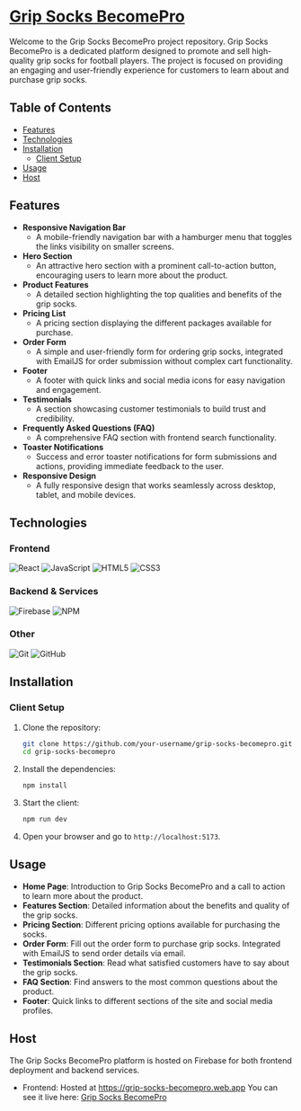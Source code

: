 # [Grip Socks BecomePro](https://grip-socks-becomepro.web.app)

Welcome to the Grip Socks BecomePro project repository. Grip Socks BecomePro is a dedicated platform designed to promote and sell high-quality grip socks for football players. The project is focused on providing an engaging and user-friendly experience for customers to learn about and purchase grip socks.

## Table of Contents

- [Features](#features)
- [Technologies](#technologies)
- [Installation](#installation)
  - [Client Setup](#client-setup)
- [Usage](#usage)
- [Host](#host)

## Features

- **Responsive Navigation Bar**
  - A mobile-friendly navigation bar with a hamburger menu that toggles the links visibility on smaller screens.
- **Hero Section**
  - An attractive hero section with a prominent call-to-action button, encouraging users to learn more about the product.
- **Product Features**
  - A detailed section highlighting the top qualities and benefits of the grip socks.
- **Pricing List**
  - A pricing section displaying the different packages available for purchase.
- **Order Form**
  - A simple and user-friendly form for ordering grip socks, integrated with EmailJS for order submission without complex cart functionality.
- **Footer**
  - A footer with quick links and social media icons for easy navigation and engagement.
- **Testimonials**
  - A section showcasing customer testimonials to build trust and credibility.
- **Frequently Asked Questions (FAQ)**
  - A comprehensive FAQ section with frontend search functionality.
- **Toaster Notifications**
  - Success and error toaster notifications for form submissions and actions, providing immediate feedback to the user.
- **Responsive Design**
  - A fully responsive design that works seamlessly across desktop, tablet, and mobile devices.

## Technologies

### Frontend

<p>
  <img src="https://img.icons8.com/color/48/000000/react-native.png" alt="React" />
  <img src="https://img.icons8.com/color/48/000000/javascript.png" alt="JavaScript" />
  <img src="https://img.icons8.com/color/48/000000/html-5.png" alt="HTML5" />
  <img src="https://img.icons8.com/color/48/000000/css3.png" alt="CSS3" />
</p>

### Backend & Services

<p>
  <img src="https://img.icons8.com/color/48/000000/firebase.png" alt="Firebase" />
  <img src="https://img.icons8.com/color/48/000000/npm.png" alt="NPM" />
</p>

### Other

<p>
  <img src="https://img.icons8.com/color/48/000000/git.png" alt="Git" />
  <img src="https://img.icons8.com/color/48/000000/github.png" alt="GitHub" />
</p>

## Installation

### Client Setup

1. Clone the repository:

   ```sh
   git clone https://github.com/your-username/grip-socks-becomepro.git
   cd grip-socks-becomepro
   ```

2. Install the dependencies:

   ```sh
   npm install
   ```

3. Start the client:

   ```sh
   npm run dev
   ```

4. Open your browser and go to `http://localhost:5173`.

## Usage

- **Home Page**: Introduction to Grip Socks BecomePro and a call to action to learn more about the product.
- **Features Section**: Detailed information about the benefits and quality of the grip socks.
- **Pricing Section**: Different pricing options available for purchasing the socks.
- **Order Form**: Fill out the order form to purchase grip socks. Integrated with EmailJS to send order details via email.
- **Testimonials Section**: Read what satisfied customers have to say about the grip socks.
- **FAQ Section**: Find answers to the most common questions about the product.
- **Footer**: Quick links to different sections of the site and social media profiles.

## Host

The Grip Socks BecomePro platform is hosted on Firebase for both frontend deployment and backend services.

- Frontend: Hosted at https://grip-socks-becomepro.web.app
  You can see it live here: <a href="https://grip-socks-becomepro.web.app">Grip Socks BecomePro</a>
